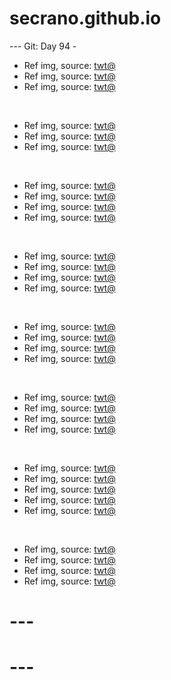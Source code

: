 # secrano.github.io

--- Git: Day 94 - 

- Ref img, source: [twt@](https://x.com/ShouldHaveCat/status/1820357028662903261)
- Ref img, source: [twt@](https://x.com/popsvibe/status/1820120530034348534)
- Ref img, source: [twt@](https://x.com/womenpostingws/status/1820270180561543473)

<br/>

- Ref img, source: [twt@](https://x.com/ayeejuju/status/1820238642713096669)
- Ref img, source: [twt@](https://x.com/yosephpaulos/status/1820238805112353251)
- Ref img, source: [twt@](https://x.com/PicturesFoIder/status/1820129531438772480)

<br/>

- Ref img, source: [twt@](https://x.com/memechaotic/status/1820062197873074458)
- Ref img, source: [twt@](https://x.com/PostsOfCats/status/1820074382078709889)
- Ref img, source: [twt@](https://x.com/memechaotic/status/1820103353029808542)
- Ref img, source: [twt@](https://x.com/villainclouds/status/1819794488631709728)

<br/>

- Ref img, source: [twt@](https://x.com/Yoda4ever/status/1819835662243410044)
- Ref img, source: [twt@](https://x.com/TheCinesthetic/status/1820146533301457281)
- Ref img, source: [twt@](https://x.com/historyinmemes/status/1820268484527579268)
- Ref img, source: [twt@](https://x.com/PostsOfCats/status/1820168279723254238)

<br/>

- Ref img, source: [twt@](https://x.com/B1ackSchefter/status/1819853782206799881)
- Ref img, source: [twt@](https://x.com/MangaContexts/status/1820153403873362120)
- Ref img, source: [twt@](https://x.com/usdtermo/status/1820155891620192349)
- Ref img, source: [twt@](https://x.com/betchesugh/status/1820157117367820722)

<br/>

- Ref img, source: [twt@](https://x.com/Yush_1021/status/1819750207661461546)
- Ref img, source: [twt@](https://x.com/JamesLucasIT/status/1820149527266906453)
- Ref img, source: [twt@](https://x.com/ThebestFigen/status/1819925712419078321)
- Ref img, source: [twt@](https://x.com/instablog9ja/status/1819785800319410392)

<br/>

- Ref img, source: [twt@](https://x.com/TheFigen_/status/1820156741767623147)
- Ref img, source: [twt@](https://x.com/SilverTheGreatX/status/1820228831954776269)
- Ref img, source: [twt@](https://x.com/weirddalle/status/1819831917530718252)
- Ref img, source: [twt@](https://x.com/historyinmemes/status/1820236925846147360)
- Ref img, source: [twt@](https://x.com/Mr0bscurity/status/1820143472776761504)

<br/>

- Ref img, source: [twt@](https://x.com/TheCinesthetic/status/1820321835562479713)
- Ref img, source: [twt@](https://x.com/deadclawed/status/1820124977783587111)
- Ref img, source: [twt@](https://x.com/shitpost_2077/status/1820052066330616153)
- Ref img, source: [twt@](https://x.com/lion_sey/status/1820385253904552227)

# ---
# ---
